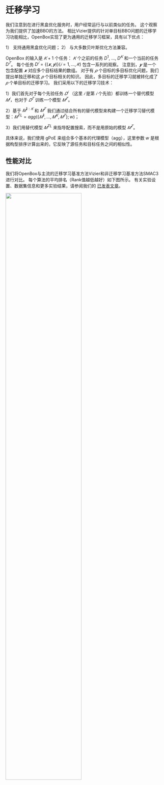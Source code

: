 # 迁移学习


我们注意到在进行黑盒优化服务时，用户经常运行与以前类似的任务。
这个观察为我们提供了加速BBO的方法。
相比Vizier提供的针对单目标BBO问题的迁移学习功能相比，OpenBox实现了更为通用的迁移学习框架，具有以下优点：


1） 支持通用黑盒优化问题；
2） 与大多数贝叶斯优化方法兼容。

OpenBox 的输入是 $𝐾 + 1$ 个任务： $𝐾$ 个之前的任务 $D^1$, ...,
$D^𝐾$ 和一个当前的任务 $D^𝑇$。
每个任务 $D^𝑖 = \{(𝒙, 𝒚)\} ( 𝑖 = 1, ...,𝐾 )$ 包含一系列的观察。
注意到，$𝒚$ 是一个包含配置 $𝒙$ 对应多个目标结果的数组。
对于有 $𝑝$ 个目标的多目标优化问题，我们提出单独迁移和这 $𝑝$ 个目标相关的知识。
因此，多目标的迁移学习就被转化成了 $𝑝$ 个单目标的迁移学习。
我们采用以下的迁移学习技术：

1）我们首先对于每个先验任务 $𝐷^𝑖$ （这里 $𝑖$ 是第 $𝑖$ 个先验）都训练一个替代模型 $𝑀^𝑖$，也对于 $𝐷^𝑇$ 训练一个模型 $𝑀^𝑇$。

2）基于 $𝑀^{1:𝐾}$ 和 $𝑀^𝑇$ 我们通过结合所有的替代模型来构建一个迁移学习替代模型：$𝑀^{TL} = agg(\{𝑀^1, ...,𝑀^𝐾,𝑀^𝑇 \};w)$；

3）我们用替代模型 $𝑀^{TL}$ 来指导配置搜索，而不是用原始的模型 $𝑀^𝑇$。

具体来说，我们使用 gPoE 来组合多个基本的代理模型（agg），这里参数 $w$ 是根据构型排序计算出来的，它反映了源任务和目标任务之间的相似性。


## 性能对比
我们将OpenBox与主流的迁移学习基准方法Vizier和非迁移学习基准方法SMAC3进行对比。
每个算法的平均排名（Rank值越低越好）如下图所示。
有关实验设置、数据集信息和更多实验结果，请参阅我们的 [已发表文章]()。


<img src="../../imgs/tl_lightgbm_75_rank_result.svg" width="70%" class="align-center">

